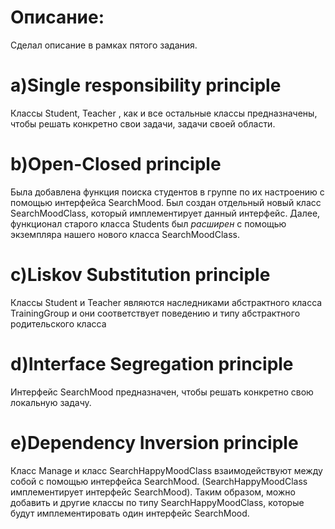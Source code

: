 # Описание:
Сделал описание в рамках пятого задания. 
# a)Single responsibility principle
Классы Student, Teacher , как и все остальные классы предназначены, чтобы решать конкретно свои задачи, задачи своей области. 
# b)Open-Closed principle
Была добавлена функция поиска студентов в группе по их настроению с помощью интерфейса SearchMood. Был создан отдельный новый класс SearchMoodClass, который имплементирует данный интерфейс. Далее, функционал старого класса Students был *расширен* с помощью экземпляра нашего нового класса SearchMoodClass. 
# c)Liskov Substitution principle
Классы Student и Teacher являются наследниками абстрактного класса TrainingGroup и они соответствует поведению и типу абстрактного родительского класса
# d)Interface Segregation principle
Интерфейс SearchMood предназначен, чтобы решать конкретно свою локальную задачу.
# e)Dependency Inversion principle
Класс Manage и класс SearchHappyMoodClass взаимодействуют между собой с помощью интерфейса SearchMood. (SearchHappyMoodClass имплементирует интерфейс SearchMood). Таким образом, можно добавить и другие классы по типу SearchHappyMoodClass, которые будут имплементировать один интерфейс SearchMood.